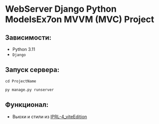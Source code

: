 # WebServer Django Python ModelsEx7on MVVM (MVC) Project

## Зависимости:
- Python 3.11
- `Django`

## Запуск сервера:
```
cd ProjectName
```

```
py manage.py runserver
```

## Функционал:
- Вьюхи и стили из [IPRL-4_viteEdition](https://github.com/VSDragon1239/IPRL-4_viteEdition.git)
